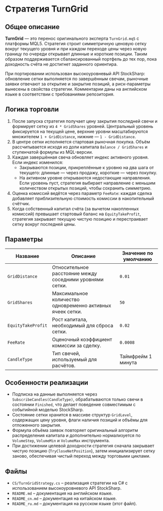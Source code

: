 # Стратегия TurnGrid

## Общее описание

**TurnGrid** — это перенос оригинального эксперта `TurnGrid.mq5` с платформы MQL5. Стратегия строит симметричную ценовую сетку вокруг текущего уровня и при каждом переходе цены через новую границу по очереди открывает длинные и короткие позиции. Таким образом поддерживается сбалансированный портфель до тех пор, пока доходность счёта не достигнет заданного ориентира.

При портировании использован высокоуровневый API StockSharp: обновление сетки выполняется по завершённым свечам, рыночные заявки отвечают за открытие и закрытие позиций, а риск-параметры вынесены в свойства стратегии. Комментарии даны на английском языке в соответствии с требованиями репозитория.

## Логика торговли

1. После запуска стратегия получает цену закрытия последней свечи и формирует сетку из `4 * GridShares` уровней. Центральный уровень фиксируется на текущей цене, верхние уровни масштабируются множителем `1 + GridDistance`, нижние — `1 - GridDistance`.
2. В центре сетки исполняется стартовая рыночная покупка. Объём рассчитывается исходя из доли капитала `Balance / GridShares` и ступенчатой формулы из MQL-версии.
3. Каждая завершённая свеча обновляет индекс активного уровня. Если индекс изменился:
   - Закрываются позиции, прикреплённые к уровню на два шага от текущего: длинные — через продажу, короткие — через покупку.
   - На активном уровне открываются недостающие направления. Если уровень пуст, стратегия выбирает направление с меньшим количеством открытых позиций, чтобы сохранить симметрию.
4. Оценка комиссий ведётся через параметр `FeeRate`: каждая сделка добавляет приблизительную стоимость комиссии в накопительный счётчик.
5. Когда собственный капитал счёта (за вычетом накопленных комиссий) превышает стартовый баланс на `EquityTakeProfit`, стратегия закрывает текущую чистую позицию и перестраивает сетку вокруг последней цены.

## Параметры

| Название | Описание | Значение по умолчанию |
| --- | --- | --- |
| `GridDistance` | Относительное расстояние между соседними уровнями сетки. | `0.01` |
| `GridShares` | Максимальное количество одновременно активных ячеек сетки. | `50` |
| `EquityTakeProfit` | Рост капитала, необходимый для сброса сетки. | `0.02` |
| `FeeRate` | Оценочный коэффициент комиссии за сделку. | `0.0008` |
| `CandleType` | Тип свечей, используемый для расчётов. | Таймфрейм 1 минута |

## Особенности реализации

- Подписка на данные выполняется через `SubscribeCandles(CandleType)`, обрабатываются только свечи в состоянии `Finished`, что делает поведение совместимым с событийной моделью StockSharp.
- Состояние сетки хранится в массиве структур `GridLevel`, содержащих цену уровня, флаги наличия позиций и объёмы для отложенного закрытия.
- Формула объёма заявок повторяет оригинальный алгоритм распределения капитала и дополнительно нормализуется по `VolumeStep`, `VolumeMin` и `VolumeMax` инструмента.
- При достижении целевой доходности стратегия сначала закрывает чистую позицию (`TryCloseNetPosition`), затем инициализирует сетку заново, обеспечивая чистый переход между торговыми циклами.

## Файлы

- `CS/TurnGridStrategy.cs` – реализация стратегии на C# с использованием высокоуровневого API StockSharp.
- `README.md` – документация на английском языке.
- `README_cn.md` – документация на китайском языке.
- `README_ru.md` – документация на русском языке (этот файл).
